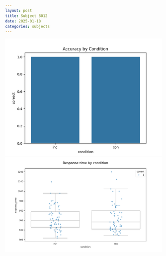 ```yaml
---
layout: post
title: Subject 8012
date: 2025-01-18
categories: subjects
---
```


![](data/8012/run-2/8012_NF_acc.png)
![](data/8012/run-2/8012_NF_rt.png)
